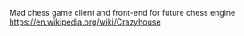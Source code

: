 Mad chess game client and front-end for future chess engine
https://en.wikipedia.org/wiki/Crazyhouse
